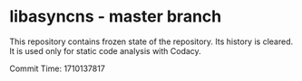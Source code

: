 # libasyncns - master branch

This repository contains frozen state of the repository.
Its history is cleared. It is used only for static code
analysis with Codacy.

Commit Time: 1710137817